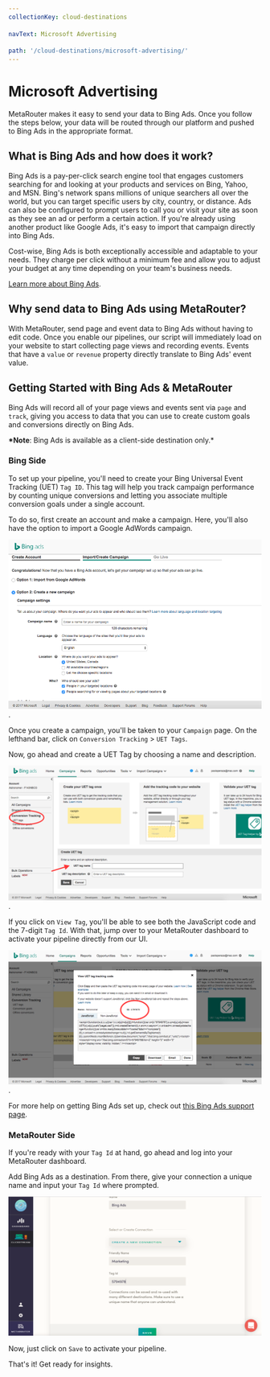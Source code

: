 ```yaml
---
collectionKey: cloud-destinations

navText: Microsoft Advertising

path: '/cloud-destinations/microsoft-advertising/'
---
```


# Microsoft Advertising

MetaRouter makes it easy to send your data to Bing Ads. Once you follow the steps below, your data will be routed through our platform and pushed to Bing Ads in the appropriate format.

## What is Bing Ads and how does it work?

Bing Ads is a pay-per-click search engine tool that engages customers searching for and looking at your products and services on Bing, Yahoo, and MSN. Bing's network spans millions of unique searchers all over the world, but you can target specific users by city, country, or distance. Ads can also be configured to prompt users to call you or visit your site as soon as they see an ad or perform a certain action. If you're already using another product like Google Ads, it's easy to import that campaign directly into Bing Ads.

Cost-wise, Bing Ads is both exceptionally accessible and adaptable to your needs. They charge per click without a minimum fee and allow you to adjust your budget at any time depending on your team's business needs.

[Learn more about Bing Ads](https://secure.bingads.microsoft.com/).

## Why send data to Bing Ads using MetaRouter?

With MetaRouter, send page and event data to Bing Ads without having to edit code. Once you enable our pipelines, our script will immediately load on your website to start collecting page views and recording events. Events that have a `value` or `revenue` property directly translate to Bing Ads' event value.

## Getting Started with Bing Ads & MetaRouter

Bing Ads will record all of your page views and events sent via `page` and `track`, giving you access to data that you can use to create custom goals and conversions directly on Bing Ads.

**\*Note**: Bing Ads is available as a client-side destination only.\*

### Bing Side

To set up your pipeline, you'll need to create your Bing Universal Event Tracking (UET) `Tag ID`. This tag will help you track campaign performance by counting unique conversions and letting you associate multiple conversion goals under a single account.

To do so, first create an account and make a campaign. Here, you'll also have the option to import a Google AdWords campaign.

![bing-ads1](/images/bing-ads1.png).

Once you create a campaign, you'll be taken to your `Campaign` page. On the lefthand bar, click on `Conversion Tracking` > `UET Tags`.

Now, go ahead and create a UET Tag by choosing a name and description.

![bing-ads2](/images/bing-ads2.png).

If you click on `View Tag`, you'll be able to see both the JavaScript code and the 7-digit `Tag Id`. With that, jump over to your MetaRouter dashboard to activate your pipeline directly from our UI.

![bing-ads3](/images/bing-ads3.png).

For more help on getting Bing Ads set up, check out [this Bing Ads support page](http://help.bingads.microsoft.com/apex/index/3/en/56705).

### MetaRouter Side

If you're ready with your `Tag Id` at hand, go ahead and log into your MetaRouter dashboard.

Add Bing Ads as a destination. From there, give your connection a unique name and input your `Tag Id` where prompted.

![bing-ads4](/images/bing-ads4v2.png)

Now, just click on `Save` to activate your pipeline.

That's it! Get ready for insights.
